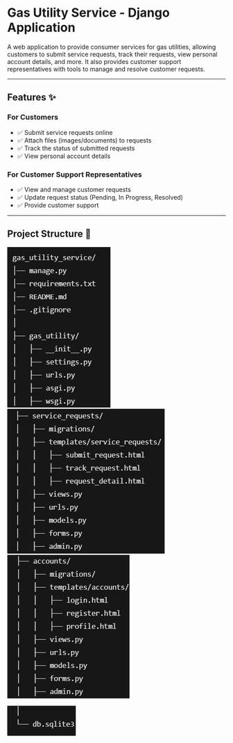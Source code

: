 # Gas Utility Service - Django Application

A web application to provide consumer services for gas utilities, allowing customers to submit service requests, track their requests, view personal account details, and more. It also provides customer support representatives with tools to manage and resolve customer requests.

---

## Features ✨

### For Customers
- ✅ Submit service requests online
- ✅ Attach files (images/documents) to requests
- ✅ Track the status of submitted requests
- ✅ View personal account details

### For Customer Support Representatives
- ✅ View and manage customer requests
- ✅ Update request status (Pending, In Progress, Resolved)
- ✅ Provide customer support


---

## Project Structure 📂
![alt text](image.png)
![alt text](image-1.png)
![alt text](image-3.png)

![alt text](image-2.png)
